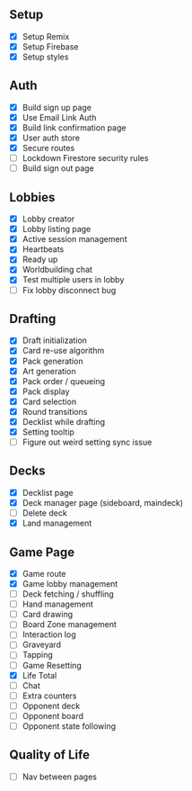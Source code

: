## Setup

- [x] Setup Remix
- [x] Setup Firebase
- [x] Setup styles

## Auth

- [x] Build sign up page
- [x] Use Email Link Auth
- [x] Build link confirmation page
- [x] User auth store
- [x] Secure routes
- [ ] Lockdown Firestore security rules
- [ ] Build sign out page

## Lobbies

- [x] Lobby creator
- [x] Lobby listing page
- [x] Active session management
- [x] Heartbeats
- [x] Ready up
- [x] Worldbuilding chat
- [x] Test multiple users in lobby
- [ ] Fix lobby disconnect bug

## Drafting

- [x] Draft initialization
- [x] Card re-use algorithm
- [x] Pack generation
- [x] Art generation
- [x] Pack order / queueing
- [x] Pack display
- [x] Card selection
- [x] Round transitions
- [x] Decklist while drafting
- [x] Setting tooltip
- [ ] Figure out weird setting sync issue

## Decks

- [x] Decklist page
- [x] Deck manager page (sideboard, maindeck)
- [ ] Delete deck
- [x] Land management

## Game Page

- [x] Game route
- [x] Game lobby management
- [ ] Deck fetching / shuffling
- [ ] Hand management
- [ ] Card drawing
- [ ] Board Zone management
- [ ] Interaction log
- [ ] Graveyard
- [ ] Tapping
- [ ] Game Resetting
- [x] Life Total
- [ ] Chat
- [ ] Extra counters
- [ ] Opponent deck
- [ ] Opponent board
- [ ] Opponent state following

## Quality of Life

- [ ] Nav between pages
